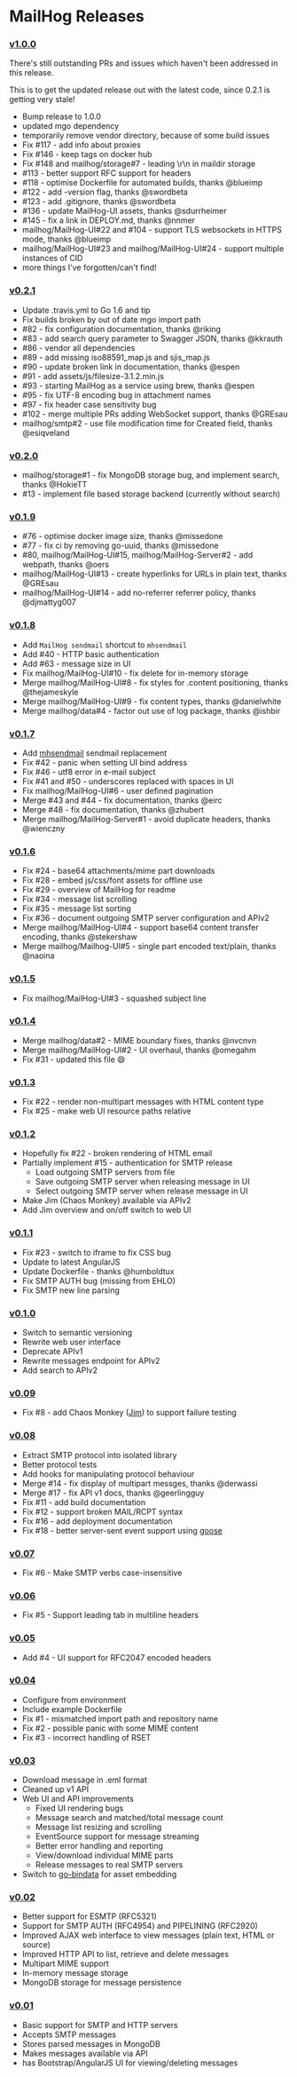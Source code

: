 MailHog Releases
================

### [v1.0.0](https://github.com/mailhog/MailHog/releases/v1.0.0)

There's still outstanding PRs and issues which haven't been addressed in this release.

This is to get the updated release out with the latest code, since 0.2.1 is getting very stale!

- Bump release to 1.0.0
- updated mgo dependency
- temporarily remove vendor directory, because of some build issues
- Fix #117 - add info about proxies
- Fix #146 - keep tags on docker hub
- Fix #148 and mailhog/storage#7 - leading \r\n in maildir storage
- #113 - better support RFC support for headers
- #118 - optimise Dockerfile for automated builds, thanks @blueimp
- #122 - add -version flag, thanks @swordbeta
- #123 - add .gitignore, thanks @swordbeta
- #136 - update MailHog-UI assets, thanks @sdurrheimer
- #145 - fix a link in DEPLOY.md, thanks @nnmer
- mailhog/MailHog-UI#22 and #104 - support TLS websockets in HTTPS mode, thanks @blueimp
- mailhog/MailHog-UI#23 and mailhog/MailHog-UI#24 - support multiple instances of CID
- more things I've forgotten/can't find!

### [v0.2.1](https://github.com/mailhog/MailHog/releases/v0.2.1)
- Update .travis.yml to Go 1.6 and tip
- Fix builds broken by out of date mgo import path
- #82 - fix configuration documentation, thanks @riking
- #83 - add search query parameter to Swagger JSON, thanks @kkrauth
- #86 - vendor all dependencies
- #89 - add missing iso88591_map.js and sjis_map.js
- #90 - update broken link in documentation, thanks @espen
- #91 - add assets/js/filesize-3.1.2.min.js
- #93 - starting MailHog as a service using brew, thanks @espen
- #95 - fix UTF-8 encoding bug in attachment names
- #97 - fix header case sensitivity bug
- #102 - merge multiple PRs adding WebSocket support, thanks @GREsau
- mailhog/smtp#2 - use file modification time for Created field, thanks @esiqveland

### [v0.2.0](https://github.com/mailhog/MailHog/releases/v0.2.0)
- mailhog/storage#1 - fix MongoDB storage bug, and implement search, thanks @HokieTT
- #13 - implement file based storage backend (currently without search)

### [v0.1.9](https://github.com/mailhog/MailHog/releases/v0.1.9)
- #76 - optimise docker image size, thanks @missedone
- #77 - fix ci by removing go-uuid, thanks @missedone
- #80, mailhog/MailHog-UI#15, mailhog/MailHog-Server#2 - add webpath, thanks @oers
- mailhog/MailHog-UI#13 - create hyperlinks for URLs in plain text, thanks @GREsau
- mailhog/MailHog-UI#14 - add no-referrer referrer policy, thanks @djmattyg007

### [v0.1.8](https://github.com/mailhog/MailHog/releases/v0.1.8)
- Add `MailHog sendmail` shortcut to `mhsendmail`
- Add #40 - HTTP basic authentication
- Add #63 - message size in UI
- Fix mailhog/MailHog-UI#10 - fix delete for in-memory storage
- Merge mailhog/MailHog-UI#8 - fix styles for .content positioning, thanks @thejameskyle
- Merge mailhog/MailHog-UI#9 - fix content types, thanks @danielwhite
- Merge mailhog/data#4 - factor out use of log package, thanks @ishbir

### [v0.1.7](https://github.com/mailhog/MailHog/releases/v0.1.7)
- Add [mhsendmail](https://github.com/mailhog/mhsendmail) sendmail replacement
- Fix #42 - panic when setting UI bind address
- Fix #46 - utf8 error in e-mail subject
- Fix #41 and #50 - underscores replaced with spaces in UI
- Fix mailhog/MailHog-UI#6 - user defined pagination
- Merge #43 and #44 - fix documentation, thanks @eirc
- Merge #48 - fix documentation, thanks @zhubert
- Merge mailhog/MailHog-Server#1 - avoid duplicate headers, thanks @wienczny

### [v0.1.6](https://github.com/mailhog/MailHog/releases/v0.1.6)
- Fix #24 - base64 attachments/mime part downloads
- Fix #28 - embed js/css/font assets for offline use
- Fix #29 - overview of MailHog for readme
- Fix #34 - message list scrolling
- Fix #35 - message list sorting
- Fix #36 - document outgoing SMTP server configuration and APIv2
- Merge mailhog/MailHog-UI#4 - support base64 content transfer encoding, thanks @stekershaw
- Merge mailhog/Mailhog-UI#5 - single part encoded text/plain, thanks @naoina

### [v0.1.5](https://github.com/mailhog/MailHog/releases/v0.1.5)
- Fix mailhog/MailHog-UI#3 - squashed subject line

### [v0.1.4](https://github.com/mailhog/MailHog/releases/v0.1.4)
- Merge mailhog/data#2 - MIME boundary fixes, thanks @nvcnvn
- Merge mailhog/MailHog-UI#2 - UI overhaul, thanks @omegahm
- Fix #31 - updated this file :smile:

### [v0.1.3](https://github.com/mailhog/MailHog/releases/v0.1.3)
- Fix #22 - render non-multipart messages with HTML content type
- Fix #25 - make web UI resource paths relative

### [v0.1.2](https://github.com/mailhog/MailHog/releases/v0.1.2)
- Hopefully fix #22 - broken rendering of HTML email
- Partially implement #15 - authentication for SMTP release
  - Load outgoing SMTP servers from file
  - Save outgoing SMTP server when releasing message in UI
  - Select outgoing SMTP server when release message in UI
- Make Jim (Chaos Monkey) available via APIv2
- Add Jim overview and on/off switch to web UI

### [v0.1.1](https://github.com/mailhog/MailHog/releases/v0.1.1)
- Fix #23 - switch to iframe to fix CSS bug
- Update to latest AngularJS
- Update Dockerfile - thanks @humboldtux
- Fix SMTP AUTH bug (missing from EHLO)
- Fix SMTP new line parsing

### [v0.1.0](https://github.com/mailhog/MailHog/releases/v0.1.0)

- Switch to semantic versioning
- Rewrite web user interface
- Deprecate APIv1
- Rewrite messages endpoint for APIv2
- Add search to APIv2

### [v0.09](https://github.com/mailhog/MailHog/releases/0.08)

- Fix #8 - add Chaos Monkey ([Jim](JIM.md)) to support failure testing

### [v0.08](https://github.com/mailhog/MailHog/releases/0.08)

- Extract SMTP protocol into isolated library
- Better protocol tests
- Add hooks for manipulating protocol behaviour
- Merge #14 - fix display of multipart messges, thanks @derwassi
- Merge #17 - fix API v1 docs, thanks @geerlingguy
- Fix #11 - add build documentation
- Fix #12 - support broken MAIL/RCPT syntax
- Fix #16 - add deployment documentation
- Fix #18 - better server-sent event support using [goose](https://github.com/ian-kent/goose)

### [v0.07](https://github.com/mailhog/MailHog/releases/tag/0.07)

- Fix #6 - Make SMTP verbs case-insensitive

### [v0.06](https://github.com/mailhog/MailHog/releases/tag/0.06)

- Fix #5 - Support leading tab in multiline headers

### [v0.05](https://github.com/mailhog/MailHog/releases/tag/0.05)

- Add #4 - UI support for RFC2047 encoded headers

### [v0.04](https://github.com/mailhog/MailHog/releases/tag/0.04)

* Configure from environment
* Include example Dockerfile
* Fix #1 - mismatched import path and repository name
* Fix #2 - possible panic with some MIME content
* Fix #3 - incorrect handling of RSET


### [v0.03](https://github.com/mailhog/MailHog/releases/tag/0.03)

* Download message in .eml format
* Cleaned up v1 API
* Web UI and API improvements
  * Fixed UI rendering bugs
  * Message search and matched/total message count
  * Message list resizing and scrolling  
  * EventSource support for message streaming
  * Better error handling and reporting
  * View/download individual MIME parts
  * Release messages to real SMTP servers
* Switch to [go-bindata](https://github.com/jteeuwen/go-bindata) for asset embedding

### [v0.02](https://github.com/mailhog/MailHog/releases/tag/0.02)

* Better support for ESMTP (RFC5321)
* Support for SMTP AUTH (RFC4954) and PIPELINING (RFC2920)
* Improved AJAX web interface to view messages (plain text, HTML or source)
* Improved HTTP API to list, retrieve and delete messages
* Multipart MIME support
* In-memory message storage
* MongoDB storage for message persistence

### [v0.01](https://github.com/mailhog/MailHog/releases/tag/0.01)

* Basic support for SMTP and HTTP servers
* Accepts SMTP messages
* Stores parsed messages in MongoDB
* Makes messages available via API
* has Bootstrap/AngularJS UI for viewing/deleting messages
